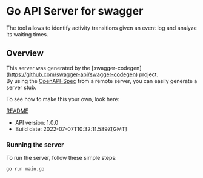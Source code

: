 # Go API Server for swagger

The tool allows to identify activity transitions given an event log and analyze its waiting times.

## Overview
This server was generated by the [swagger-codegen]
(https://github.com/swagger-api/swagger-codegen) project.  
By using the [OpenAPI-Spec](https://github.com/OAI/OpenAPI-Specification) from a remote server, you can easily generate a server stub.

To see how to make this your own, look here:

[README](https://github.com/swagger-api/swagger-codegen/blob/master/README.md)

- API version: 1.0.0
- Build date: 2022-07-07T10:32:11.589Z[GMT]


### Running the server
To run the server, follow these simple steps:

```
go run main.go
```

